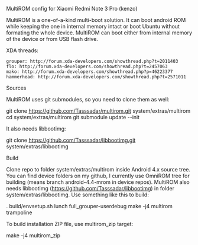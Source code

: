 MultiROM config for Xiaomi Redmi Note 3 Pro (kenzo)

MultiROM is a one-of-a-kind multi-boot solution. It can boot android ROM while keeping the one in internal memory intact or boot Ubuntu without formating the whole device. MultiROM can boot either from internal memory of the device or from USB flash drive.

XDA threads:

    grouper: http://forum.xda-developers.com/showthread.php?t=2011403
    flo: http://forum.xda-developers.com/showthread.php?t=2457063
    mako: http://forum.xda-developers.com/showthread.php?p=46223377
    hammerhead: http://forum.xda-developers.com/showthread.php?t=2571011

Sources

MultiROM uses git submodules, so you need to clone them as well:

git clone https://github.com/Tasssadar/multirom.git system/extras/multirom
cd system/extras/multirom
git submodule update --init

It also needs libbootimg:

git clone https://github.com/Tasssadar/libbootimg.git system/extras/libbootimg

Build

Clone repo to folder system/extras/multirom inside Android 4.x source tree. You can find device folders on my github, I currently use OmniROM tree for building (means branch android-4.4-mrom in device repos). MultiROM also needs libbootimg (https://github.com/Tasssadar/libbootimg) in folder system/extras/libbootimg. Use something like this to build:

. build/envsetup.sh
lunch full_grouper-userdebug
make -j4 multirom trampoline

To build installation ZIP file, use multirom_zip target:

make -j4 multirom_zip

